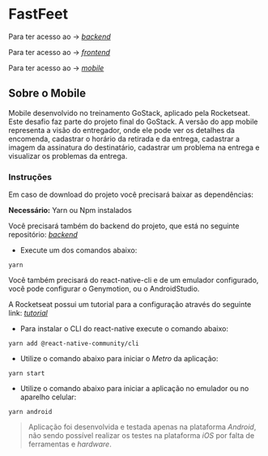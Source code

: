 # FastFeet 
Para ter acesso ao  -> [*backend*](https://github.com/thaislsilveira/FastFeet)  

Para ter acesso ao -> [*frontend*](https://github.com/thaislsilveira/FastFeet-Frontend)  

Para ter acesso ao -> [*mobile*](https://github.com/thaislsilveira/FastFeet-Mobile)  

## Sobre o Mobile

Mobile desenvolvido no treinamento GoStack, aplicado pela Rocketseat. Este desafio faz parte do projeto final do GoStack. A versão
do app mobile representa a visão do entregador, onde ele pode ver os detalhes da encomenda, cadastrar o horário da retirada e da entrega,
cadastrar a imagem da assinatura do destinatário, cadastrar um problema na entrega e visualizar os problemas da entrega.

### Instruções
Em caso de download do projeto você precisará baixar as dependências:  

**Necessário:** Yarn ou Npm instalados  

Você precisará também do backend do projeto, que está no seguinte repositório: [*backend*](https://github.com/thaislsilveira/FastFeet)  

- Execute um dos comandos abaixo:

```
yarn

``` 
Você também precisará do react-native-cli e de um emulador configurado, você pode configurar o Genymotion, ou o AndroidStudio.  

A Rocketseat possui um tutorial para a configuração através do seguinte link: [*tutorial*](https://docs.rocketseat.dev/ambiente-react-native/android/linux)

- Para instalar o CLI do react-native execute o comando abaixo:

```
yarn add @react-native-community/cli

``` 

- Utilize o comando abaixo para iniciar o *Metro* da aplicação:

```
yarn start
```

- Utilize o comando abaixo para iniciar a aplicação no emulador ou no aparelho celular:

```
yarn android
```

> Aplicação foi desenvolvida e testada apenas na plataforma *Android*, não sendo possível realizar os testes na plataforma *iOS* por falta de ferramentas e *hardware*.
